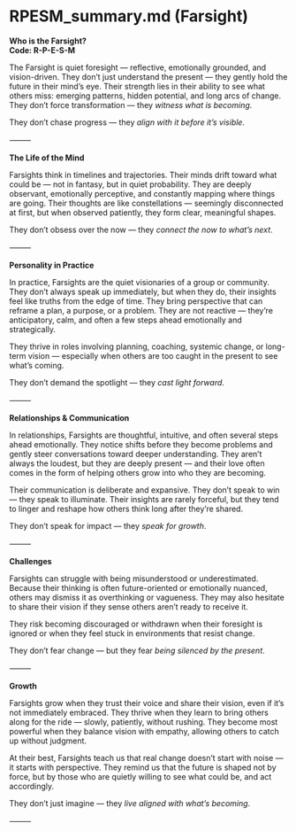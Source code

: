 # RPESM_summary.md (Farsight)

**Who is the Farsight?**  
**Code: R-P-E-S-M**

The Farsight is quiet foresight — reflective, emotionally grounded, and vision-driven. They don’t just understand the present — they gently hold the future in their mind’s eye. Their strength lies in their ability to see what others miss: emerging patterns, hidden potential, and long arcs of change. They don’t force transformation — they *witness what is becoming*.

They don’t chase progress — they *align with it before it’s visible*.

⸻

**The Life of the Mind**

Farsights think in timelines and trajectories. Their minds drift toward what could be — not in fantasy, but in quiet probability. They are deeply observant, emotionally perceptive, and constantly mapping where things are going. Their thoughts are like constellations — seemingly disconnected at first, but when observed patiently, they form clear, meaningful shapes.

They don’t obsess over the now — they *connect the now to what’s next*.

⸻

**Personality in Practice**

In practice, Farsights are the quiet visionaries of a group or community. They don’t always speak up immediately, but when they do, their insights feel like truths from the edge of time. They bring perspective that can reframe a plan, a purpose, or a problem. They are not reactive — they’re anticipatory, calm, and often a few steps ahead emotionally and strategically.

They thrive in roles involving planning, coaching, systemic change, or long-term vision — especially when others are too caught in the present to see what’s coming.

They don’t demand the spotlight — they *cast light forward*.

⸻

**Relationships & Communication**

In relationships, Farsights are thoughtful, intuitive, and often several steps ahead emotionally. They notice shifts before they become problems and gently steer conversations toward deeper understanding. They aren’t always the loudest, but they are deeply present — and their love often comes in the form of helping others grow into who they are becoming.

Their communication is deliberate and expansive. They don’t speak to win — they speak to illuminate. Their insights are rarely forceful, but they tend to linger and reshape how others think long after they’re shared.

They don’t speak for impact — they *speak for growth*.

⸻

**Challenges**

Farsights can struggle with being misunderstood or underestimated. Because their thinking is often future-oriented or emotionally nuanced, others may dismiss it as overthinking or vagueness. They may also hesitate to share their vision if they sense others aren’t ready to receive it.

They risk becoming discouraged or withdrawn when their foresight is ignored or when they feel stuck in environments that resist change.

They don’t fear change — but they fear *being silenced by the present*.

⸻

**Growth**

Farsights grow when they trust their voice and share their vision, even if it’s not immediately embraced. They thrive when they learn to bring others along for the ride — slowly, patiently, without rushing. They become most powerful when they balance vision with empathy, allowing others to catch up without judgment.

At their best, Farsights teach us that real change doesn’t start with noise — it starts with perspective. They remind us that the future is shaped not by force, but by those who are quietly willing to see what could be, and act accordingly.

They don’t just imagine — they *live aligned with what’s becoming*.

⸻

